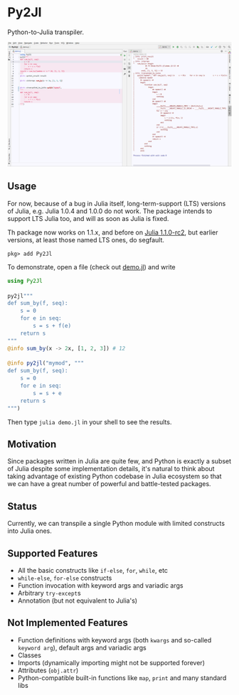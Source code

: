 # Py2Jl

Python-to-Julia transpiler.

[![Preview](./preview.png)](./preview.png)

## Usage

For now, because of a bug in Julia itself, long-term-support (LTS) versions of Julia, e.g. Julia 1.0.4 and 1.0.0 do not work. The package intends to support LTS Julia too, and will as soon as Julia is fixed.

Th package now works on 1.1.x, and before on [Julia 1.1.0-rc2](https://julialang-s3.julialang.org/bin/linux/x64/1.1/julia-1.1.0-rc2-linux-x86_64.tar.gz), but earlier versions, at least those named LTS ones, do segfault.

```shell
pkg> add Py2Jl
```

To demonstrate, open a file (check out [demo.jl](./demo.jl)) and write

```julia
using Py2Jl

py2jl"""
def sum_by(f, seq):
    s = 0
    for e in seq:
        s = s + f(e)
    return s
"""
@info sum_by(x -> 2x, [1, 2, 3]) # 12

@info py2jl("mymod", """
def sum_by(f, seq):
    s = 0
    for e in seq:
        s = s + e
    return s
""")
```

Then type `julia demo.jl` in your shell to see the results.

## Motivation

Since packages written in Julia are quite few, and Python is exactly a subset of 
Julia despite some implementation details, it's natural to think about taking
advantage of existing Python codebase in Julia ecosystem so that we can have a
great number of powerful and battle-tested packages.

## Status

Currently, we can transpile a single Python module with limited constructs into 
Julia ones.

## Supported Features

- All the basic constructs like `if-else`, `for`, `while`, etc
- `while-else`, `for-else` constructs
- Function invocation with keyword args and variadic args
- Arbitrary `try-except`s
- Annotation (but not equivalent to Julia's)

## Not Implemented Features

- Function definitions with keyword args (both `kwargs` and so-called
`keyword arg`), default args and variadic args
- Classes
- Imports (dynamically importing might not be supported forever)
- Attributes (`obj.attr`)
- Python-compatible built-in functions like `map`, `print` and many standard
libs
